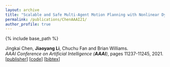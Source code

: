 ```yaml
---
layout: archive
title: "Scalable and Safe Multi-Agent Motion Planning with Nonlinear Dynamics and Bounded Disturbances"
permalink: /publications/ChenAAAI21/
author_profile: true
---
```


{% include base_path %}

Jingkai Chen, **Jiaoyang Li**, Chuchu Fan and Brian Williams.    
<i>AAAI Conference on Artificial Intelligence (**AAAI**)</i>, pages 11237-11245, 2021.        
[[publisher](https://ojs.aaai.org/index.php/AAAI/article/view/17340)] 
[[code](https://github.com/jkchengh/s2m2)] 
[<a href="javascript:void(0)" onclick="(function(target, id) { if ($('#' + id).css('display') == 'block') { $('#' + id).hide('fast'); $(target).text('bibtex') } else { $('#' + id).show('fast'); $(target).text('bibtex▲') } })(this, 'bibtex-ChenAAAI21');">bibtex</a>]
<div id="bibtex-ChenAAAI21" style="display:none">
<pre>@inproceedings{ChenAAAI21a,
  author    = {Jingkai Chen and Jiaoyang Li and Chuchu Fan and Brian Williams},
  title     = {Scalable and Safe Multi-Agent Motion Planning with Nonlinear Dynamics and Bounded Disturbances},
  booktitle = {Proceedings of the 35th AAAI Conference on Artificial Intelligence (AAAI)},
  pages     = {11237--11245},
  year      = {2021}
}
</pre></div>            
